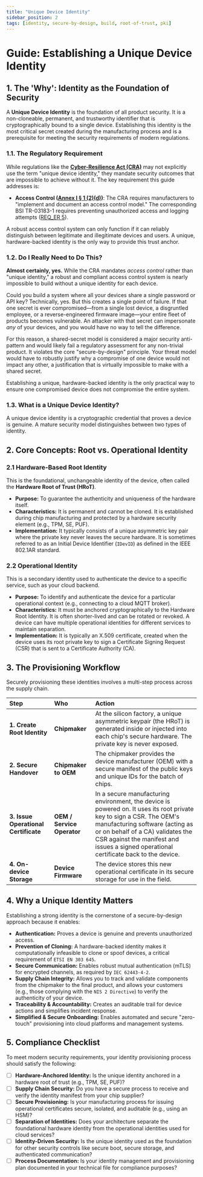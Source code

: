 ```yaml
---
title: "Unique Device Identity"
sidebar_position: 2
tags: [identity, secure-by-design, build, root-of-trust, pki]
---
```


# Guide: Establishing a Unique Device Identity

## 1. The 'Why': Identity as the Foundation of Security

A **Unique Device Identity** is the foundation of all product security. It is a non-cloneable, permanent, and trustworthy identifier that is cryptographically bound to a single device. Establishing this identity is the most critical secret created during the manufacturing process and is a prerequisite for meeting the security requirements of modern regulations.

### 1.1. The Regulatory Requirement

While regulations like the **[Cyber-Resilience Act (CRA)](./../../standards/eu/cra-overview.md)** may not explicitly use the term "unique device identity," they mandate security outcomes that are impossible to achieve without it. The key requirement this guide addresses is:

-   **Access Control ([Annex I § 1 (2)(d)][cra_annexI])**: The CRA requires manufacturers to "implement and document an access control model." The corresponding BSI TR-03183-1 requires preventing unauthorized access and logging attempts ([REQ_ER 5][bsi_tr_03183_p1]).

A robust access control system can only function if it can reliably distinguish between legitimate and illegitimate devices and users. A unique, hardware-backed identity is the only way to provide this trust anchor.

### 1.2. Do I Really Need to Do This?

**Almost certainly, yes.** While the CRA mandates *access control* rather than "unique identity," a robust and compliant access control system is nearly impossible to build without a unique identity for each device.

Could you build a system where all your devices share a single password or API key? Technically, yes. But this creates a single point of failure. If that one secret is ever compromised—from a single lost device, a disgruntled employee, or a reverse-engineered firmware image—your entire fleet of products becomes vulnerable. An attacker with that secret can impersonate *any* of your devices, and you would have no way to tell the difference.

For this reason, a shared-secret model is considered a major security anti-pattern and would likely fail a regulatory assessment for any non-trivial product. It violates the core "secure-by-design" principle. Your threat model would have to robustly justify why a compromise of one device would not impact any other, a justification that is virtually impossible to make with a shared secret.

Establishing a unique, hardware-backed identity is the only practical way to ensure one compromised device does not compromise the entire system.

### 1.3. What is a Unique Device Identity?

A unique device identity is a cryptographic credential that proves a device is genuine. A mature security model distinguishes between two types of identity.

## 2. Core Concepts: Root vs. Operational Identity

### 2.1 Hardware-Based Root Identity
This is the foundational, unchangeable identity of the device, often called the **Hardware Root of Trust (HRoT)**.
-   **Purpose:** To guarantee the authenticity and uniqueness of the hardware itself.
-   **Characteristics:** It is permanent and cannot be cloned. It is established during chip manufacturing and protected by a hardware security element (e.g., TPM, SE, PUF).
-   **Implementation:** It typically consists of a unique asymmetric key pair where the private key never leaves the secure hardware. It is sometimes referred to as an Initial Device Identifier (`IDevID`) as defined in the IEEE 802.1AR standard.

### 2.2 Operational Identity
This is a secondary identity used to authenticate the device to a specific service, such as your cloud backend.
-   **Purpose:** To identify and authenticate the device for a particular operational context (e.g., connecting to a cloud MQTT broker).
-   **Characteristics:** It must be anchored cryptographically to the Hardware Root Identity. It is often shorter-lived and can be rotated or revoked. A device can have multiple operational identities for different services to maintain separation.
-   **Implementation:** It is typically an X.509 certificate, created when the device uses its root private key to sign a Certificate Signing Request (CSR) that is sent to a Certificate Authority (CA).

## 3. The Provisioning Workflow

Securely provisioning these identities involves a multi-step process across the supply chain.

| Step | Who | Action |
| :--- | :--- | :--- |
| **1. Create Root Identity** | **Chipmaker** | At the silicon factory, a unique asymmetric keypair (the HRoT) is generated inside or injected into each chip's secure hardware. The private key is never exposed. |
| **2. Secure Handover** | **Chipmaker to OEM** | The chipmaker provides the device manufacturer (OEM) with a secure manifest of the public keys and unique IDs for the batch of chips. |
| **3. Issue Operational Certificate** | **OEM / Service Operator** | In a secure manufacturing environment, the device is powered on. It uses its root private key to sign a CSR. The OEM's manufacturing software (acting as or on behalf of a CA) validates the CSR against the manifest and issues a signed operational certificate back to the device. |
| **4. On-device Storage** | **Device Firmware** | The device stores this new operational certificate in its secure storage for use in the field. |

## 4. Why a Unique Identity Matters

Establishing a strong identity is the cornerstone of a secure-by-design approach because it enables:
-   **Authentication:** Proves a device is genuine and prevents unauthorized access.
-   **Prevention of Cloning:** A hardware-backed identity makes it computationally infeasible to clone or spoof devices, a critical requirement of `ETSI EN 303 645`.
-   **Secure Communication:** Enables robust mutual authentication (mTLS) for encrypted channels, as required by `IEC 62443-4-2`.
-   **Supply Chain Integrity:** Allows you to track and validate components from the chipmaker to the final product, and allows your customers (e.g., those complying with the `NIS 2 Directive`) to verify the authenticity of your device.
-   **Traceability & Accountability:** Creates an auditable trail for device actions and simplifies incident response.
-   **Simplified & Secure Onboarding:** Enables automated and secure "zero-touch" provisioning into cloud platforms and management systems.

## 5. Compliance Checklist

To meet modern security requirements, your identity provisioning process should satisfy the following:

- [ ] **Hardware-Anchored Identity:** Is the unique identity anchored in a hardware root of trust (e.g., TPM, SE, PUF)?
- [ ] **Supply Chain Security:** Do you have a secure process to receive and verify the identity manifest from your chip supplier?
- [ ] **Secure Provisioning:** Is your manufacturing process for issuing operational certificates secure, isolated, and auditable (e.g., using an HSM)?
- [ ] **Separation of Identities:** Does your architecture separate the foundational hardware identity from the operational identities used for cloud services?
- [ ] **Identity-Driven Security:** Is the unique identity used as the foundation for other security controls like secure boot, secure storage, and authenticated communication?
- [ ] **Process Documentation:** Is your identity management and provisioning plan documented in your technical file for compliance purposes?

<!-- Citations -->
[cra_annexI]: https://eur-lex.europa.eu/legal-content/EN/TXT/?uri=CELEX:02024R2847-20241120#anx_I "CRA Annex I – Essential cybersecurity requirements"
[bsi_tr_03183_p1]: https://www.bsi.bund.de/SharedDocs/Downloads/EN/BSI/Publications/TechGuidelines/TR03183/BSI-TR-03183-1-0_9_0.pdf "BSI TR-03183 Part 1: General requirements"